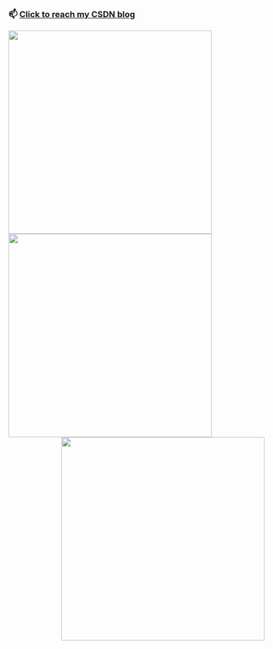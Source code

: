 
### 📫 [Click to reach my CSDN blog](https://blog.csdn.net/Alpherkin?spm=1000.2115.3001.5343)

<a href="https://github.com/AlpHerk/NjtechAutoLogin"><img width="400px" align="left" src="https://github-readme-stats.vercel.app/api/pin/?username=AlpHerk&repo=NjtechAutoLogin&locale=cn&theme=dark" /></a>
<a href="https://github.com/AlpHerk/"><img width="400px" align="left" src="https://github-readme-stats.vercel.app/api/?username=AlpHerk&show_icons=true&count_private=true&langs_count=3&locale=cn&theme=dark" /></a>
<a href="https://github.com/AlpHerk/"><img width="400px" align="right" src="https://github-readme-stats.vercel.app/api/top-langs/?username=AlpHerk&layout=compact&langs_count=10&locale=cn&theme=dark" /></a>

<!--
**AlpHerk/AlpHerk** is a ✨ _special_ ✨ repository because its `README.md` (this file) appears on your GitHub profile.

Here are some ideas to get you started:

- 🔭 I’m currently working on ...
- 🌱 I’m currently learning ...
- 👯 I’m looking to collaborate on ...
- 🤔 I’m looking for help with ...
- 💬 Ask me about ...
- 📫 How to reach me: ...
- 😄 Pronouns: ...
- ⚡ Fun fact: ...
-->
